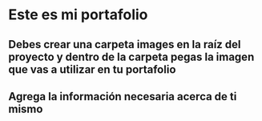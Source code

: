 # Este es mi portafolio

## Debes crear una carpeta images en la raíz del proyecto y dentro de la carpeta pegas la imagen que vas a utilizar en tu portafolio

## Agrega la información necesaria acerca de ti mismo